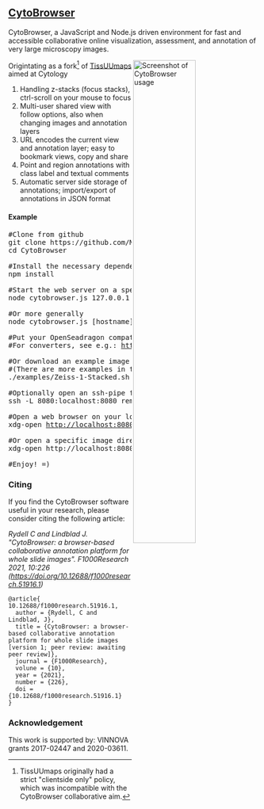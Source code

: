 ## [CytoBrowser](https://mida-group.github.io/CytoBrowser/)
CytoBrowser, a JavaScript and Node.js driven environment for fast and accessible collaborative online visualization, assessment, and annotation of very large microscopy images.

<img alt="Screenshot of CytoBrowser usage" title="Example view of CytoBrowser usages" align="right" width="50%" src="../../blob/gh-pages/media/CytoBrowser_example_view.jpg">

Origintating as a fork[^1] of [TissUUmaps](https://github.com/wahlby-lab/TissUUmaps) aimed at Cytology
[^1]: TissUUmaps originally had a strict "clientside only" policy, which was incompatible with the CytoBrowser collaborative aim.
1. Handling z-stacks (focus stacks), ctrl-scroll on your mouse to focus
2. Multi-user shared view with follow options, also when changing images and annotation layers
3. URL encodes the current view and annotation layer; easy to bookmark views, copy and share
4. Point and region annotations with class label and textual comments
5. Automatic server side storage of annotations; import/export of annotations in JSON format


#### Example
<pre>
#Clone from github
git clone https://github.com/MIDA-group/CytoBrowser.git
cd CytoBrowser

#Install the necessary dependencies
npm install

#Start the web server on a specified host
node cytobrowser.js 127.0.0.1 8080

#Or more generally
node cytobrowser.js [hostname] [port]

#Put your OpenSeadragon compatible images in the 'data/' directory
#For converters, see e.g.: <a href="http://openseadragon.github.io/examples/creating-zooming-images/">http://openseadragon.github.io/examples/creating-zooming-images/</a>

#Or download an example image and convert it to Deep Zoom Image (dzi) format
#(There are more examples in the '<a href="https://github.com/MIDA-group/CytoBrowser/tree/master/examples">examples/</a>' directory)
./examples/Zeiss-1-Stacked.sh  #This requires bftools and libvips

#Optionally open an ssh-pipe from your local machine to the web server
ssh -L 8080:localhost:8080 remote.host

#Open a web browser on your local machine, load an image and start annotating
xdg-open <a href="http://localhost:8080">http://localhost:8080</a>

#Or open a specific image directly
xdg-open http://localhost:8080/?image=image_name

#Enjoy! =)
</pre>

### Citing
If you find the CytoBrowser software useful in your research, please consider citing the following article:

*Rydell C and Lindblad J. "CytoBrowser: a browser-based collaborative annotation platform for whole slide images". 
F1000Research 2021, 10:226 (https://doi.org/10.12688/f1000research.51916.1)*
```
@article{ 10.12688/f1000research.51916.1,
  author = {Rydell, C and Lindblad, J},
  title = {CytoBrowser: a browser-based collaborative annotation platform for whole slide images [version 1; peer review: awaiting peer review]},
  journal = {F1000Research},
  volune = {10},
  year = {2021},
  number = {226},
  doi = {10.12688/f1000research.51916.1}
}
```

### Acknowledgement

This work is supported by: VINNOVA grants 2017-02447 and 2020-03611.
